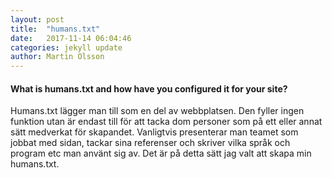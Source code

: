 ```yaml
---
layout: post
title:  "humans.txt"
date:   2017-11-14 06:04:46
categories: jekyll update
author: Martin Olsson
---
```


#### What is humans.txt and how have you configured it for your site?
Humans.txt lägger man till som en del av webbplatsen.
Den fyller ingen funktion utan är endast till för att tacka dom personer som på ett eller annat sätt medverkat för skapandet.
Vanligtvis presenterar man teamet som jobbat med sidan, tackar sina referenser och skriver vilka språk och program etc man använt sig av. Det är på detta sätt jag valt att skapa min humans.txt.